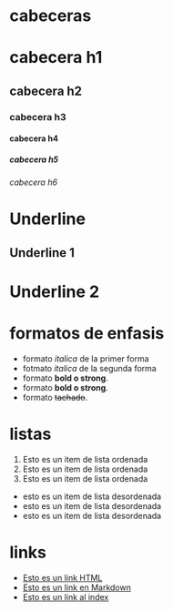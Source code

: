 # cabeceras

# cabecera h1
## cabecera h2
### cabecera h3
#### cabecera h4
##### cabecera h5
###### cabecera h6

# Underline

Underline 1
----------------

Underline 2
===============

# formatos de enfasis 

- formato *italica* de la primer forma
- fotmato _italica_ de la segunda forma
- formato **bold o strong**.
- formato __bold o strong__.
- formato ~~tachado~~.

# listas

1. Esto es un item de lista ordenada
2. Esto es un item de lista ordenada
3. Esto es un item de lista ordenada
- esto es un item de lista desordenada
- esto es un item de lista desordenada
- esto es un item de lista desordenada

# links

- <a href="http://www.google.com">Esto es un link HTML</a>
- [Esto es un link en Markdown](http://www.google.com)
- [Esto es un link al index](index.html)




